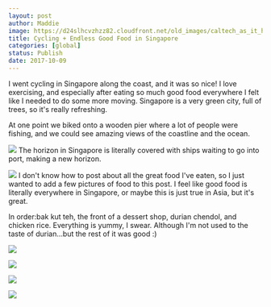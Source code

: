```yaml
---
layout: post
author: Maddie
image: https://d24slhcvzhzz82.cloudfront.net/old_images/caltech_as_it_happens/6a0105349b8251970b01b8d2b46202970c.jpg
title: Cycling + Endless Good Food in Singapore
categories: [global]
status: Publish
date: 2017-10-09
---
```


I went cycling in Singapore along the coast, and it was so nice! I love exercising, and especially after eating so much good food everywhere I felt like I needed to do some more moving. Singapore is a very green city, full of trees, so it's really refreshing.

At one point we biked onto a wooden pier where a lot of people were fishing, and we could see amazing views of the coastline and the ocean.


![](https://d24slhcvzhzz82.cloudfront.net/old_images/6a01b8d28f2857970c01b7c929f7d0970b-pi.jpg)
The horizon in Singapore is literally covered with ships waiting to go into port, making a new horizon.


![](https://d24slhcvzhzz82.cloudfront.net/old_images/6a01b8d28f2857970c01bb09cd1873970d-pi.jpg)
I don't know how to post about all the great food I've eaten, so I just wanted to add a few pictures of food to this post. I feel like good food is literally everywhere in Singapore, or maybe this is just true in Asia, but it's great.

In order:bak kut teh, the front of a dessert shop, durian chendol, and chicken rice. Everything is yummy, I swear. Although I'm not used to the taste of durian...but the rest of it was good :)


![](https://d24slhcvzhzz82.cloudfront.net/old_images/caltech_as_it_happens/6a0105349b8251970b01b7c9288ddb970b.jpg)


![](https://d24slhcvzhzz82.cloudfront.net/old_images/caltech_as_it_happens/6a0105349b8251970b01b8d2b2f795970c.jpg)

![](https://d24slhcvzhzz82.cloudfront.net/old_images/caltech_as_it_happens/6a0105349b8251970b01b7c92891a3970b.jpg)

![](https://d24slhcvzhzz82.cloudfront.net/old_images/caltech_as_it_happens/6a0105349b8251970b01b7c929f7ed970b.jpg)
